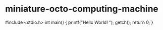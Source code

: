# miniature-octo-computing-machine
#include <stdio.h>
int main()
{
   printf("Hello World! ");
   getch();
   return 0;
}
